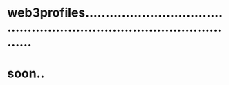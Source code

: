 # web3profiles.............................................................................................
# soon..
